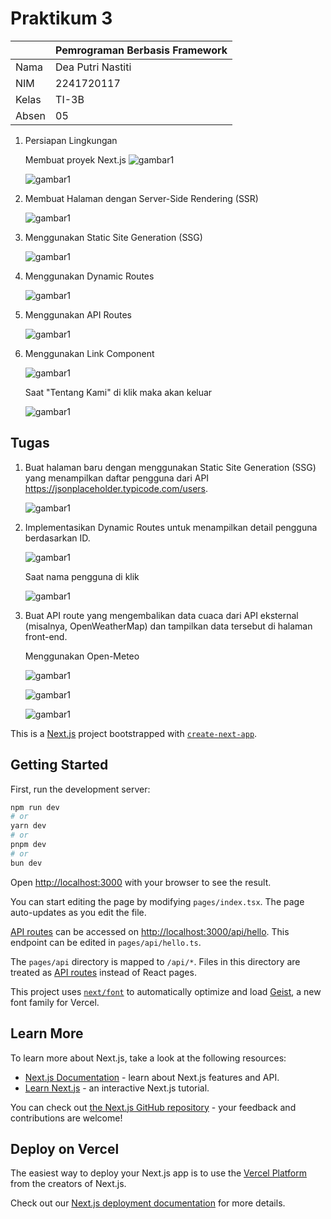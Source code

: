 # Praktikum 3

|        |   Pemrograman Berbasis Framework   |
|--------|------------------------------------|
|Nama    | Dea Putri Nastiti                  |
|NIM     | 2241720117                         |
|Kelas   | TI-3B                              |
|Absen   | 05                                 |


1. Persiapan Lingkungan

    Membuat proyek Next.js
    ![gambar1](/003-Router/003/ss/p1a.png)

    ![gambar1](/003-Router/003/ss/p1b.png)

2. Membuat Halaman dengan Server-Side Rendering (SSR) 

    ![gambar1](/003-Router/003/ss/p2.png)

3. Menggunakan Static Site Generation (SSG) 

    ![gambar1](/003-Router/003/ss/p3.png)

4. Menggunakan Dynamic Routes 

    ![gambar1](/003-Router/003/ss/p4.png)

5. Menggunakan API Routes

    ![gambar1](/003-Router/003/ss/p5.png)

6. Menggunakan Link Component 

    ![gambar1](/003-Router/003/ss/p6a.png)

    Saat "Tentang Kami" di klik maka akan keluar

    ![gambar1](/003-Router/003/ss/p6b.png)

## Tugas

1. Buat halaman baru dengan menggunakan Static Site Generation (SSG) yang menampilkan daftar 
pengguna dari API https://jsonplaceholder.typicode.com/users.

    ![gambar1](/003-Router/003/ss/tugas1.png)

2. Implementasikan Dynamic Routes untuk menampilkan detail pengguna berdasarkan ID. 

    ![gambar1](/003-Router/003/ss/tugas2a.png)

    Saat nama pengguna di klik

    ![gambar1](/003-Router/003/ss/tugas2b.png)

3. Buat API route yang mengembalikan data cuaca dari API eksternal (misalnya, 
OpenWeatherMap) dan tampilkan data tersebut di halaman front-end.

    Menggunakan Open-Meteo

    ![gambar1](/003-Router/003/ss/tugas3a.png)

    ![gambar1](/003-Router/003/ss/tugas3b.png)

    ![gambar1](/003-Router/003/ss/tugas3c.png)


This is a [Next.js](https://nextjs.org) project bootstrapped with [`create-next-app`](https://nextjs.org/docs/pages/api-reference/create-next-app).

## Getting Started

First, run the development server:

```bash
npm run dev
# or
yarn dev
# or
pnpm dev
# or
bun dev
```

Open [http://localhost:3000](http://localhost:3000) with your browser to see the result.

You can start editing the page by modifying `pages/index.tsx`. The page auto-updates as you edit the file.

[API routes](https://nextjs.org/docs/pages/building-your-application/routing/api-routes) can be accessed on [http://localhost:3000/api/hello](http://localhost:3000/api/hello). This endpoint can be edited in `pages/api/hello.ts`.

The `pages/api` directory is mapped to `/api/*`. Files in this directory are treated as [API routes](https://nextjs.org/docs/pages/building-your-application/routing/api-routes) instead of React pages.

This project uses [`next/font`](https://nextjs.org/docs/pages/building-your-application/optimizing/fonts) to automatically optimize and load [Geist](https://vercel.com/font), a new font family for Vercel.

## Learn More

To learn more about Next.js, take a look at the following resources:

- [Next.js Documentation](https://nextjs.org/docs) - learn about Next.js features and API.
- [Learn Next.js](https://nextjs.org/learn-pages-router) - an interactive Next.js tutorial.

You can check out [the Next.js GitHub repository](https://github.com/vercel/next.js) - your feedback and contributions are welcome!

## Deploy on Vercel

The easiest way to deploy your Next.js app is to use the [Vercel Platform](https://vercel.com/new?utm_medium=default-template&filter=next.js&utm_source=create-next-app&utm_campaign=create-next-app-readme) from the creators of Next.js.

Check out our [Next.js deployment documentation](https://nextjs.org/docs/pages/building-your-application/deploying) for more details.
